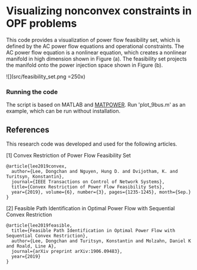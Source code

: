 # Visualizing nonconvex constraints in OPF problems

This code provides a visualization of power flow feasibility set, which is defined by the AC power flow equations and operational constraints. The AC power flow equation is a nonlinear equation, which creates a nonlinear manifold in high dimension shown in Figure (a). The feasibility set projects the manifold onto the power injection space shown in Figure (b).

![](src/feasibility_set.png =250x)

### Running the code

The script is based on MATLAB and [MATPOWER](https://matpower.org/).
Run 'plot_9bus.m' as an example, which can be run without installation.

## References

This research code was developed and used for the following articles.

[1] Convex Restriction of Power Flow Feasibility Set

    @article{lee2019convex,
      author={Lee, Dongchan and Nguyen, Hung D. and Dvijotham, K. and Turitsyn, Konstantin},
      journal={IEEE Transactions on Control of Network Systems},
      title={Convex Restriction of Power Flow Feasibility Sets},
      year={2019}, volume={6}, number={3}, pages={1235-1245}, month={Sep.}
    }

[2] Feasible Path Identification in Optimal Power Flow with Sequential Convex Restriction

    @article{lee2019feasible,
      title={Feasible Path Identification in Optimal Power Flow with Sequential Convex Restriction},
      author={Lee, Dongchan and Turitsyn, Konstantin and Molzahn, Daniel K and Roald, Line A},
      journal={arXiv preprint arXiv:1906.09483},
      year={2019}
    }
